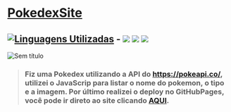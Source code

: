 # [PokedexSite](https://yagoferre.github.io/pokedex/)
## [![Linguagens Utilizadas](https://img.shields.io/badge/Linguagens-Utilizadas%20-%23323330.svg?&style=for-the-badge&logo=perfil&logoColor=black&color=F745B5)](https://github.com/iuricode/readme-template/tree/main/profile) - <img src="https://img.shields.io/badge/JavaScript-F7DF1E?style=for-the-badge&logo=javascript&logoColor=black" /> <img src="https://img.shields.io/badge/HTML5-E34F26?style=for-the-badge&logo=html5&logoColor=white" /> <img src="https://img.shields.io/badge/CSS3-1572B6?style=for-the-badge&logo=css3&logoColor=white" />
![Sem título](https://user-images.githubusercontent.com/103700322/202709080-1fd77c34-3d14-4599-9934-4c214b5eb509.png)
> ### Fiz uma Pokedex utilizando a API do https://pokeapi.co/, utilizei o JavaScrip para listar o nome do pokemon, o tipo e a imagem. Por último realizei o deploy no GitHubPages, **você pode ir direto ao site clicando [AQUI](https://yagoferre.github.io/pokedex/).**
